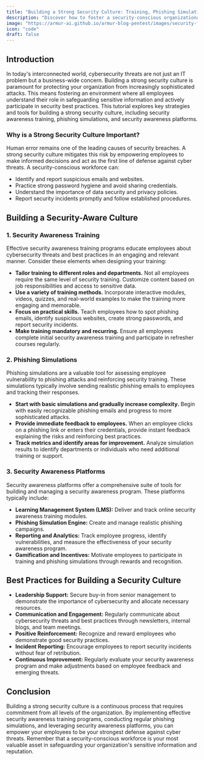 ```yaml
---
title: "Building a Strong Security Culture: Training, Phishing Simulations & Awareness Platforms"
description: "Discover how to foster a security-conscious organizational culture through effective training programs, engaging phishing simulations, and leveraging security awareness platforms."
image: "https://armur-ai.github.io/armur-blog-pentest/images/security-fundamentals.png"
icon: "code"
draft: false
---
```


## Introduction

In today's interconnected world,  cybersecurity threats are not just an IT problem but a business-wide concern. Building a strong security culture is paramount for protecting your organization from increasingly sophisticated attacks. This means fostering an environment where all employees understand their role in safeguarding sensitive information and actively participate in security best practices. This tutorial explores key strategies and tools for building a strong security culture, including security awareness training, phishing simulations, and security awareness platforms.

### Why is a Strong Security Culture Important?

Human error remains one of the leading causes of security breaches. A strong security culture mitigates this risk by empowering employees to make informed decisions and act as the first line of defense against cyber threats.  A security-conscious workforce can:

*   Identify and report suspicious emails and websites.
*   Practice strong password hygiene and avoid sharing credentials.
*   Understand the importance of data security and privacy policies.
*   Report security incidents promptly and follow established procedures.

## Building a Security-Aware Culture

### 1. Security Awareness Training

Effective security awareness training programs educate employees about cybersecurity threats and best practices in an engaging and relevant manner. Consider these elements when designing your training:

*   **Tailor training to different roles and departments.** Not all employees require the same level of security training. Customize content based on job responsibilities and access to sensitive data. 
*   **Use a variety of training methods.**  Incorporate interactive modules, videos, quizzes, and real-world examples to make the training more engaging and memorable.
*   **Focus on practical skills.** Teach employees how to spot phishing emails, identify suspicious websites, create strong passwords, and report security incidents.
*   **Make training mandatory and recurring.**  Ensure all employees complete initial security awareness training and participate in refresher courses regularly.

### 2. Phishing Simulations

Phishing simulations are a valuable tool for assessing employee vulnerability to phishing attacks and reinforcing security training.  These simulations typically involve sending realistic phishing emails to employees and tracking their responses. 

*   **Start with basic simulations and gradually increase complexity.**  Begin with easily recognizable phishing emails and progress to more sophisticated attacks.
*   **Provide immediate feedback to employees.**  When an employee clicks on a phishing link or enters their credentials, provide instant feedback explaining the risks and reinforcing best practices.
*   **Track metrics and identify areas for improvement.** Analyze simulation results to identify departments or individuals who need additional training or support. 

### 3. Security Awareness Platforms

Security awareness platforms offer a comprehensive suite of tools for building and managing a security awareness program. These platforms typically include:

*   **Learning Management System (LMS):** Deliver and track online security awareness training modules.
*   **Phishing Simulation Engine:** Create and manage realistic phishing campaigns.
*   **Reporting and Analytics:** Track employee progress, identify vulnerabilities, and measure the effectiveness of your security awareness program.
*   **Gamification and Incentives:** Motivate employees to participate in training and phishing simulations through rewards and recognition.

## Best Practices for Building a Security Culture

*   **Leadership Support:**  Secure buy-in from senior management to demonstrate the importance of cybersecurity and allocate necessary resources.
*   **Communication and Engagement:** Regularly communicate about cybersecurity threats and best practices through newsletters, internal blogs, and team meetings.
*   **Positive Reinforcement:** Recognize and reward employees who demonstrate good security practices.
*   **Incident Reporting:** Encourage employees to report security incidents without fear of retribution.
*   **Continuous Improvement:** Regularly evaluate your security awareness program and make adjustments based on employee feedback and emerging threats.

## Conclusion

Building a strong security culture is a continuous process that requires commitment from all levels of the organization. By implementing effective security awareness training programs, conducting regular phishing simulations, and leveraging security awareness platforms, you can empower your employees to be your strongest defense against cyber threats. Remember that a security-conscious workforce is your most valuable asset in safeguarding your organization's sensitive information and reputation.